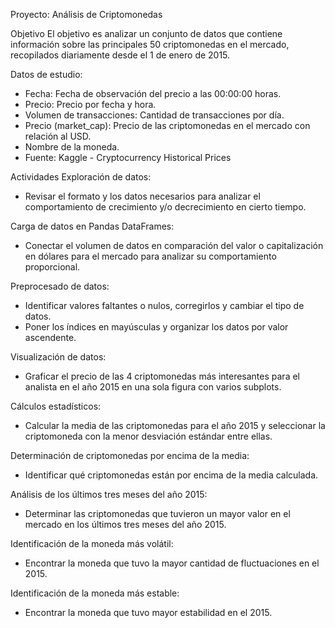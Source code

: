 Proyecto: Análisis de Criptomonedas

Objetivo
El objetivo es analizar un conjunto de datos que contiene información sobre las principales 50 criptomonedas en el mercado, recopilados diariamente desde el 1 de enero de 2015.

Datos de estudio:
* Fecha: Fecha de observación del precio a las 00:00:00 horas.
* Precio: Precio por fecha y hora.
* Volumen de transacciones: Cantidad de transacciones por día.
* Precio (market_cap): Precio de las criptomonedas en el mercado con relación al USD.
* Nombre de la moneda.
* Fuente: Kaggle - Cryptocurrency Historical Prices
  
Actividades
Exploración de datos:
* Revisar el formato y los datos necesarios para analizar el comportamiento de crecimiento y/o decrecimiento en cierto tiempo.

Carga de datos en Pandas DataFrames:
* Conectar el volumen de datos en comparación del valor o capitalización en dólares para el mercado para analizar su comportamiento proporcional.
  
Preprocesado de datos:
* Identificar valores faltantes o nulos, corregirlos y cambiar el tipo de datos.
* Poner los índices en mayúsculas y organizar los datos por valor ascendente.

Visualización de datos:
* Graficar el precio de las 4 criptomonedas más interesantes para el analista en el año 2015 en una sola figura con varios subplots.
  
Cálculos estadísticos:
* Calcular la media de las criptomonedas para el año 2015 y seleccionar la criptomoneda con la menor desviación estándar entre ellas.
  
Determinación de criptomonedas por encima de la media:
* Identificar qué criptomonedas están por encima de la media calculada.
  
Análisis de los últimos tres meses del año 2015:
* Determinar las criptomonedas que tuvieron un mayor valor en el mercado en los últimos tres meses del año 2015.
  
Identificación de la moneda más volátil:
* Encontrar la moneda que tuvo la mayor cantidad de fluctuaciones en el 2015.
  
Identificación de la moneda más estable:
* Encontrar la moneda que tuvo mayor estabilidad en el 2015.
